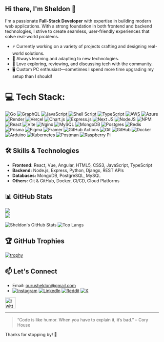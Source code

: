 ## Hi there, I'm Sheldon 👋

<!--
**ourusheldon/ourusheldon** is a ✨ _special_ ✨ repository because its `README.md` (this file) appears on your GitHub profile.

Here are some ideas to get you started:

- 🔭 I’m currently working on ...
- 🌱 I’m currently learning ...
- 👯 I’m looking to collaborate on ...
- 🤔 I’m looking for help with ...
- 💬 Ask me about ...
- 📫 How to reach me: ...
- 😄 Pronouns: ...
- ⚡ Fun fact: ...
-->

I'm a passionate **Full-Stack Developer** with expertise in building modern web applications. With a strong foundation in both frontend and backend technologies, I strive to create seamless, user-friendly experiences that solve real-world problems.

- ⚡ Currently working on a variety of projects crafting and designing real-world solutions.
- 🚀 Always learning and adapting to new technologies.
- 💬 Love exploring, reviewing, and discussing tech with the community.
- 🖥️ Custom PC enthusiast—sometimes I spend more time upgrading my setup than I should!
# 💻 Tech Stack:
![Go](https://img.shields.io/badge/go-%2300ADD8.svg?style=for-the-badge&logo=go&logoColor=white) ![GraphQL](https://img.shields.io/badge/-GraphQL-E10098?style=for-the-badge&logo=graphql&logoColor=white) ![JavaScript](https://img.shields.io/badge/javascript-%23323330.svg?style=for-the-badge&logo=javascript&logoColor=%23F7DF1E) ![Shell Script](https://img.shields.io/badge/shell_script-%23121011.svg?style=for-the-badge&logo=gnu-bash&logoColor=white) ![TypeScript](https://img.shields.io/badge/typescript-%23007ACC.svg?style=for-the-badge&logo=typescript&logoColor=white) ![AWS](https://img.shields.io/badge/AWS-%23FF9900.svg?style=for-the-badge&logo=amazon-aws&logoColor=white) ![Azure](https://img.shields.io/badge/azure-%230072C6.svg?style=for-the-badge&logo=microsoftazure&logoColor=white) ![Render](https://img.shields.io/badge/Render-%46E3B7.svg?style=for-the-badge&logo=render&logoColor=white) ![Vercel](https://img.shields.io/badge/vercel-%23000000.svg?style=for-the-badge&logo=vercel&logoColor=white) ![Chart.js](https://img.shields.io/badge/chart.js-F5788D.svg?style=for-the-badge&logo=chart.js&logoColor=white) ![Express.js](https://img.shields.io/badge/express.js-%23404d59.svg?style=for-the-badge&logo=express&logoColor=%2361DAFB) ![Next JS](https://img.shields.io/badge/Next-black?style=for-the-badge&logo=next.js&logoColor=white) ![NodeJS](https://img.shields.io/badge/node.js-6DA55F?style=for-the-badge&logo=node.js&logoColor=white) ![NPM](https://img.shields.io/badge/NPM-%23CB3837.svg?style=for-the-badge&logo=npm&logoColor=white) ![React](https://img.shields.io/badge/react-%2320232a.svg?style=for-the-badge&logo=react&logoColor=%2361DAFB) ![Vite](https://img.shields.io/badge/vite-%23646CFF.svg?style=for-the-badge&logo=vite&logoColor=white) ![Nginx](https://img.shields.io/badge/nginx-%23009639.svg?style=for-the-badge&logo=nginx&logoColor=white) ![MySQL](https://img.shields.io/badge/mysql-4479A1.svg?style=for-the-badge&logo=mysql&logoColor=white) ![MongoDB](https://img.shields.io/badge/MongoDB-%234ea94b.svg?style=for-the-badge&logo=mongodb&logoColor=white) ![Postgres](https://img.shields.io/badge/postgres-%23316192.svg?style=for-the-badge&logo=postgresql&logoColor=white) ![Redis](https://img.shields.io/badge/redis-%23DD0031.svg?style=for-the-badge&logo=redis&logoColor=white) ![Prisma](https://img.shields.io/badge/Prisma-3982CE?style=for-the-badge&logo=Prisma&logoColor=white) ![Figma](https://img.shields.io/badge/figma-%23F24E1E.svg?style=for-the-badge&logo=figma&logoColor=white) ![Framer](https://img.shields.io/badge/Framer-black?style=for-the-badge&logo=framer&logoColor=blue) ![GitHub Actions](https://img.shields.io/badge/github%20actions-%232671E5.svg?style=for-the-badge&logo=githubactions&logoColor=white) ![Git](https://img.shields.io/badge/git-%23F05033.svg?style=for-the-badge&logo=git&logoColor=white) ![GitHub](https://img.shields.io/badge/github-%23121011.svg?style=for-the-badge&logo=github&logoColor=white) ![Docker](https://img.shields.io/badge/docker-%230db7ed.svg?style=for-the-badge&logo=docker&logoColor=white) ![Arduino](https://img.shields.io/badge/-Arduino-00979D?style=for-the-badge&logo=Arduino&logoColor=white) ![Kubernetes](https://img.shields.io/badge/kubernetes-%23326ce5.svg?style=for-the-badge&logo=kubernetes&logoColor=white) ![Postman](https://img.shields.io/badge/Postman-FF6C37?style=for-the-badge&logo=postman&logoColor=white) ![Raspberry Pi](https://img.shields.io/badge/-RaspberryPi-C51A4A?style=for-the-badge&logo=Raspberry-Pi)

## 🛠️ Skills & Technologies

- **Frontend:** React, Vue, Angular, HTML5, CSS3, JavaScript, TypeScript
- **Backend:** Node.js, Express, Python, Django, REST APIs
- **Databases:** MongoDB, PostgreSQL, MySQL
- **Others:** Git & GitHub, Docker, CI/CD, Cloud Platforms

## 📊 GitHub Stats

<!---  ![](https://github-readme-stats.vercel.app/api?username=ourusheldon&theme=shadow_green&hide_border=true&include_all_commits=true&count_private=true)<br/> -->
![](https://github-readme-streak-stats.herokuapp.com/?user=ourusheldon&theme=shadow_green&hide_border=true)<br/>
![](https://github-readme-stats.vercel.app/api/top-langs/?username=ourusheldon&theme=shadow_green&hide_border=true&include_all_commits=true&count_private=true&layout=compact)

![Sheldon's GitHub Stats](https://github-readme-stats.vercel.app/api?username=ourusheldon&show_icons=true&theme=radical)
![Top Langs](https://github-readme-stats.vercel.app/api/top-langs/?username=ourusheldon&layout=compact&theme=radical)

## 🏆 GitHub Trophies

[![trophy](https://github-profile-trophy.vercel.app/?username=ourusheldon&theme=radical)](https://github.com/ryo-ma/github-profile-trophy)

## 📫 Let's Connect

- Email: ourusheldon@gmail.com
- [![Instagram](https://img.shields.io/badge/Instagram-%23E4405F.svg?logo=Instagram&logoColor=white)](https://instagram.com/ourusheldon__m) [![LinkedIn](https://img.shields.io/badge/LinkedIn-%230077B5.svg?logo=linkedin&logoColor=white)](https://linkedin.com/in/ourusheldon) [![Reddit](https://img.shields.io/badge/Reddit-%23FF4500.svg?logo=Reddit&logoColor=white)](https://reddit.com/user/ourusheldon) [![X](https://img.shields.io/badge/X-black.svg?logo=X&logoColor=white)](https://x.com/ourusheldon) 

 <div> <a href="https://x.com/ourusheldon" target="_blank">
    <img src="https://img.shields.io/static/v1?message=Twitter&logo=twitter&label=&color=1DA1F2&logoColor=white&labelColor=&style=for-the-badge" height="35" alt="twitter logo"  />
  </a> </div>

---

> “Code is like humor. When you have to explain it, it’s bad.” – Cory House

Thanks for stopping by! 🚀


